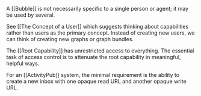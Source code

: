 A [[Bubble]] is not necessarily specific to a single person or agent; it may be used by several.

See [[The Concept of a User]] which suggests thinking about capabilities rather than users as the primary concept. Instead of creating new users, we can think of creating new graphs or graph bundles.

The [[Root Capability]] has unrestricted access to everything. The essential task of access control is to attenuate the root capability in meaningful, helpful ways.

For an [[ActivityPub]] system, the minimal requirement is the ability to create a new inbox with one opaque read URL and another opaque write URL.